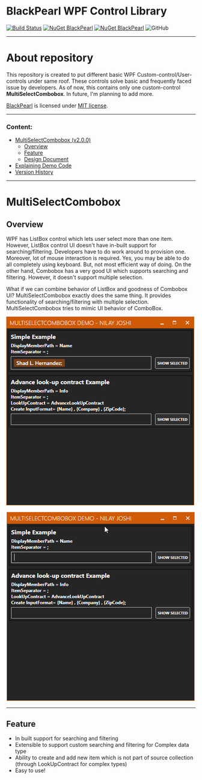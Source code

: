 # BlackPearl WPF Control Library
[![Build Status](https://nilayjoshi89.visualstudio.com/BlackPearl%202.0/_apis/build/status/nilayjoshi89.BlackPearl?branchName=master)](https://nilayjoshi89.visualstudio.com/BlackPearl%202.0/_build/latest?definitionId=5&branchName=master)
[![NuGet BlackPearl](https://img.shields.io/nuget/v/BlackPearl.Controls.Library.svg?label=NuGet%20BlackPearl.Controls.Library)](https://www.nuget.org/packages/BlackPearl.Controls.Library/)
[![NuGet BlackPearl](https://img.shields.io/nuget/dt/BlackPearl.Controls.Library.svg?style=flat-square)](https://www.nuget.org/packages/BlackPearl.Controls.Library/)
![GitHub](https://img.shields.io/github/license/nilayjoshi89/BlackPearl)
***

# About repository
This repository is created to put different basic WPF Custom-control/User-controls under same roof. These controls solve basic and frequently faced issue by developers. As of now, this contains only one custom-control **MultiSelectCombobox**. In future, I'm planning to add more.

[BlackPearl](https://github.com/nilayjoshi89/BlackPearl) is licensed under [MIT license](https://github.com/nilayjoshi89/BlackPearl/blob/master/LICENSE).
***

### Content:
* [MultiSelectCombobox (v2.0.0)](#multiselectcombobox)
  * [Overview](#overview)
  * [Feature](#feature)
  * [Design Document](Docs/MultiSelectCombobox_Design_Doc_v1.md)
* [Explaining Demo Code](Docs/Demo_App_Code_v1.md)
* [Version History](Docs/Version_History.md)

***

# MultiSelectCombobox

## Overview
WPF has ListBox control which lets user select more than one item. However, ListBox control UI doesn't have in-built support for searching/filtering. Developers have to do work around to provision one. Moreover, lot of mouse interaction is required. Yes, you may be able to do all completely using keyboard. But, not most efficient way of doing. On the other hand, Combobox has a very good UI which supports searching and filtering. However, it doesn't support multiple selection.

What if we can combine behavior of ListBox and goodness of Combobox UI? MultiSelectCombobox exactly does the same thing. It provides functionality of searching/filtering with multiple selection. MultiSelectCombobox tries to mimic UI behavior of ComboBox.

![](Docs/App2.0_Screenshot_1.png)

![](Docs/App2.0_2.gif)

***
## Feature
* In built support for searching and filtering
* Extensible to support custom searching and filtering for Complex data type
* Ability to create and add new item which is not part of source collection (through LookUpContract for complex types)
* Easy to use!
